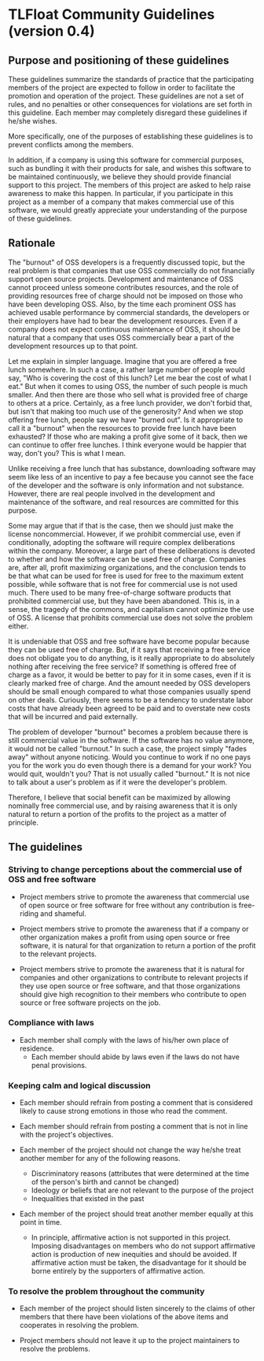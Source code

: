 
# TLFloat Community Guidelines (version 0.4)


## Purpose and positioning of these guidelines

These guidelines summarize the standards of practice that the
participating members of the project are expected to follow in order
to facilitate the promotion and operation of the project. These
guidelines are not a set of rules, and no penalties or other
consequences for violations are set forth in this guideline. Each
member may completely disregard these guidelines if he/she wishes.

More specifically, one of the purposes of establishing these
guidelines is to prevent conflicts among the members.

In addition, if a company is using this software for commercial
purposes, such as bundling it with their products for sale, and wishes
this software to be maintained continuously, we believe they should
provide financial support to this project. The members of this project
are asked to help raise awareness to make this happen. In particular,
if you participate in this project as a member of a company that makes
commercial use of this software, we would greatly appreciate your
understanding of the purpose of these guidelines.


## Rationale

The "burnout" of OSS developers is a frequently discussed topic, but
the real problem is that companies that use OSS commercially do not
financially support open source projects. Development and maintenance
of OSS cannot proceed unless someone contributes resources, and the
role of providing resources free of charge should not be imposed on
those who have been developing OSS. Also, by the time each prominent
OSS has achieved usable performance by commercial standards, the
developers or their employers have had to bear the development
resources. Even if a company does not expect continuous maintenance of
OSS, it should be natural that a company that uses OSS commercially
bear a part of the development resources up to that point.

Let me explain in simpler language. Imagine that you are offered a
free lunch somewhere. In such a case, a rather large number of people
would say, "Who is covering the cost of this lunch? Let me bear the
cost of what I eat." But when it comes to using OSS, the number of
such people is much smaller. And then there are those who sell what is
provided free of charge to others at a price. Certainly, as a free
lunch provider, we don't forbid that, but isn't that making too much
use of the generosity? And when we stop offering free lunch, people
say we have "burned out". Is it appropriate to call it a "burnout"
when the resources to provide free lunch have been exhausted? If those
who are making a profit give some of it back, then we can continue to
offer free lunches. I think everyone would be happier that way, don't
you? This is what I mean.

Unlike receiving a free lunch that has substance, downloading software
may seem like less of an incentive to pay a fee because you cannot see
the face of the developer and the software is only information and not
substance. However, there are real people involved in the development
and maintenance of the software, and real resources are committed for
this purpose.

Some may argue that if that is the case, then we should just make the
license noncommercial. However, if we prohibit commercial use, even if
conditionally, adopting the software will require complex
deliberations within the company. Moreover, a large part of these
deliberations is devoted to whether and how the software can be used
free of charge. Companies are, after all, profit maximizing
organizations, and the conclusion tends to be that what can be used
for free is used for free to the maximum extent possible, while
software that is not free for commercial use is not used much. There
used to be many free-of-charge software products that prohibited
commercial use, but they have been abandoned. This is, in a sense, the
tragedy of the commons, and capitalism cannot optimize the use of
OSS. A license that prohibits commercial use does not solve the
problem either.

It is undeniable that OSS and free software have become popular
because they can be used free of charge. But, if it says that
receiving a free service does not obligate you to do anything, is it
really appropriate to do absolutely nothing after receiving the free
service? If something is offered free of charge as a favor, it would
be better to pay for it in some cases, even if it is clearly marked
free of charge. And the amount needed by OSS developers should be
small enough compared to what those companies usually spend on other
deals. Curiously, there seems to be a tendency to understate labor
costs that have already been agreed to be paid and to overstate new
costs that will be incurred and paid externally.

The problem of developer "burnout" becomes a problem because there is
still commercial value in the software. If the software has no value
anymore, it would not be called "burnout." In such a case, the project
simply "fades away" without anyone noticing. Would you continue to
work if no one pays you for the work you do even though there is a
demand for your work? You would quit, wouldn't you? That is not
usually called "burnout." It is not nice to talk about a user's
problem as if it were the developer's problem.

Therefore, I believe that social benefit can be maximized by allowing
nominally free commercial use, and by raising awareness that it is
only natural to return a portion of the profits to the project as a
matter of principle.


## The guidelines

### Striving to change perceptions about the commercial use of OSS and free software

* Project members strive to promote the awareness that commercial use
  of open source or free software for free without any contribution is
  free-riding and shameful.

* Project members strive to promote the awareness that if a company or
  other organization makes a profit from using open source or free
  software, it is natural for that organization to return a portion of
  the profit to the relevant projects.

* Project members strive to promote the awareness that it is natural
  for companies and other organizations to contribute to relevant
  projects if they use open source or free software, and that those
  organizations should give high recognition to their members who
  contribute to open source or free software projects on the job.


### Compliance with laws

* Each member shall comply with the laws of his/her own place of
  residence.
  * Each member should abide by laws even if the laws do not have
    penal provisions.


### Keeping calm and logical discussion

* Each member should refrain from posting a comment that is considered
  likely to cause strong emotions in those who read the comment.

* Each member should refrain from posting a comment that is not in
  line with the project's objectives.

* Each member of the project should not change the way he/she treat
  another member for any of the following reasons.
  * Discriminatory reasons (attributes that were determined at the
    time of the person's birth and cannot be changed)
  * Ideology or beliefs that are not relevant to the purpose of the
    project
  * Inequalities that existed in the past

* Each member of the project should treat another member equally at
  this point in time.
  * In principle, affirmative action is not supported in this project.
    Imposing disadvantages on members who do not support affirmative
    action is production of new inequities and should be avoided. If
    affirmative action must be taken, the disadvantage for it should
    be borne entirely by the supporters of affirmative action.


### To resolve the problem throughout the community

* Each member of the project should listen sincerely to the claims of
  other members that there have been violations of the above items and
  cooperates in resolving the problem.

* Project members should not leave it up to the project maintainers to
  resolve the problems.
